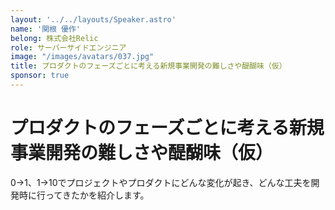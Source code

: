 ```yaml
---
layout: '../../layouts/Speaker.astro'
name: '関根 優作'
belong: 株式会社Relic
role: サーバーサイドエンジニア
image: "/images/avatars/037.jpg"
title: プロダクトのフェーズごとに考える新規事業開発の難しさや醍醐味（仮）
sponsor: true
---
```


# プロダクトのフェーズごとに考える新規事業開発の難しさや醍醐味（仮）

0→1、1→10でプロジェクトやプロダクトにどんな変化が起き、どんな工夫を開発時に行ってきたかを紹介します。